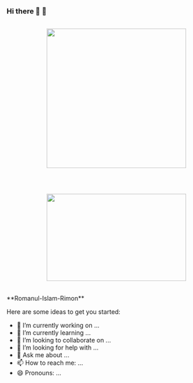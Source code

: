 ### Hi there 👋 🥰
<div class="separator" style="clear: both;"><a href="https://blogger.googleusercontent.com/img/b/R29vZ2xl/AVvXsEiwFj_t15INThr8ObZBzoDtg9pocE2ctPHt5ohEgMJVVxFZb59n0_ua-ISdoC6znniM8AcqqHm4nBVn8Fhxj7ro_x-X-PGtxmpu67QzvhFel_ojICTGz0_NA9jy21vPSoA4snl75LbXaFg_oEPw4y7flq9WH6bmeoi5XVtmQQ2NJ77Y3Bb3C_0fGM3CDA/s1350/romanul_islam_rimon_273855585_482856396784285_2496977207960809519_n.jpg" style="display: block; padding: 1em 0; text-align: center; "><img alt="" border="0" height="320" data-original-height="1350" data-original-width="1080" src="https://blogger.googleusercontent.com/img/b/R29vZ2xl/AVvXsEiwFj_t15INThr8ObZBzoDtg9pocE2ctPHt5ohEgMJVVxFZb59n0_ua-ISdoC6znniM8AcqqHm4nBVn8Fhxj7ro_x-X-PGtxmpu67QzvhFel_ojICTGz0_NA9jy21vPSoA4snl75LbXaFg_oEPw4y7flq9WH6bmeoi5XVtmQQ2NJ77Y3Bb3C_0fGM3CDA/s320/romanul_islam_rimon_273855585_482856396784285_2496977207960809519_n.jpg"/></a></div>

<p>&nbsp;</p><div class="separator" style="clear: both; text-align: center;"><a href="https://blogger.googleusercontent.com/img/b/R29vZ2xl/AVvXsEh0wXi8oIdPjtCE7viGpAjTaDHZF86RMO8jtgR3HjGDNhbxa34u8wGAgVasR6uZakopTEJHqA14Lpp-tc45mn89W2LJXDBLY1emmVM-uw_Cip8Dz77-NWmCetOTVtuaTh7TplyBELsEbTtCux4WlHz-Z1oOCsurE9DO63DzV9q_vXuHZJXUH9vHNg/s728/programmer-wallpaper-preview.jpg" imageanchor="1" style="margin-left: 1em; margin-right: 1em;"><img border="0" data-original-height="455" data-original-width="728" height="200" src="https://blogger.googleusercontent.com/img/b/R29vZ2xl/AVvXsEh0wXi8oIdPjtCE7viGpAjTaDHZF86RMO8jtgR3HjGDNhbxa34u8wGAgVasR6uZakopTEJHqA14Lpp-tc45mn89W2LJXDBLY1emmVM-uw_Cip8Dz77-NWmCetOTVtuaTh7TplyBELsEbTtCux4WlHz-Z1oOCsurE9DO63DzV9q_vXuHZJXUH9vHNg/s320/programmer-wallpaper-preview.jpg" width="320" /></a></div><br /><p></p>
**Romanul-Islam-Rimon**

Here are some ideas to get you started:

- 🔭 I’m currently working on ...
- 🌱 I’m currently learning ...
- 👯 I’m looking to collaborate on ...
- 🤔 I’m looking for help with ...
- 💬 Ask me about ...
- 📫 How to reach me: ...
- 😄 Pronouns: ...

